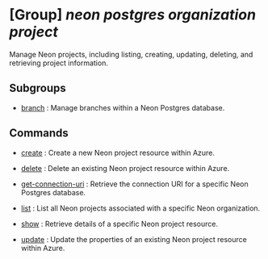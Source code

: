 # [Group] _neon postgres organization project_

Manage Neon projects, including listing, creating, updating, deleting, and retrieving project information.

## Subgroups

- [branch](/Commands/neon/postgres/organization/project/branch/readme.md)
: Manage branches within a Neon Postgres database.

## Commands

- [create](/Commands/neon/postgres/organization/project/_create.md)
: Create a new Neon project resource within Azure.

- [delete](/Commands/neon/postgres/organization/project/_delete.md)
: Delete an existing Neon project resource within Azure.

- [get-connection-uri](/Commands/neon/postgres/organization/project/_get-connection-uri.md)
: Retrieve the connection URI for a specific Neon Postgres database.

- [list](/Commands/neon/postgres/organization/project/_list.md)
: List all Neon projects associated with a specific Neon organization.

- [show](/Commands/neon/postgres/organization/project/_show.md)
: Retrieve details of a specific Neon project resource.

- [update](/Commands/neon/postgres/organization/project/_update.md)
: Update the properties of an existing Neon project resource within Azure.

